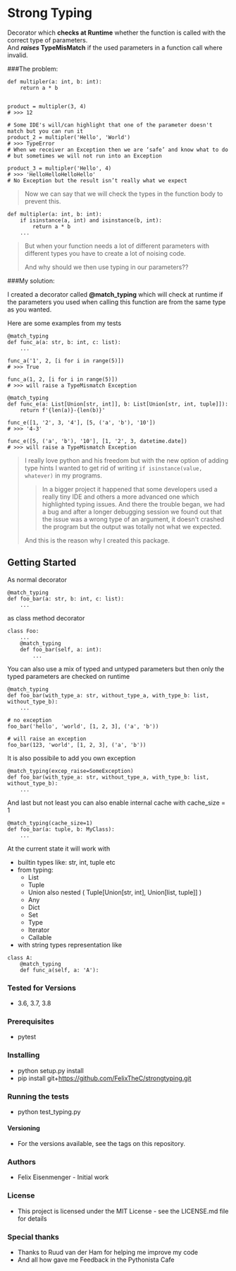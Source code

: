 # Strong Typing
<p>Decorator which <b>checks at Runtime</b> whether the function is called with the correct type of parameters.<br> 
And <b><em>raises</em> TypeMisMatch</b> if the used parameters in a function call where invalid.</p>
 
###The problem:
```
def multipler(a: int, b: int):
    return a * b


product = multipler(3, 4)
# >>> 12

# Some IDE's will/can highlight that one of the parameter doesn't match but you can run it
product_2 = multipler('Hello', 'World')
# >>> TypeError
# When we receiver an Exception then we are ‘safe’ and know what to do 
# but sometimes we will not run into an Exception

product_3 = multipler('Hello', 4)
# >>> 'HelloHelloHelloHello'
# No Exception but the result isn’t really what we expect
```
> Now we can say that we will check the types in the function body to prevent this.

```
def multipler(a: int, b: int):
    if isinstance(a, int) and isinstance(b, int):
        return a * b
    ...
```
> But when your function needs a lot of different parameters with different types you have to create a lot of noising code.
>
> And why should we then use typing in our parameters??

###My solution:
<p>I created a decorator called <b>@match_typing</b> which will check at runtime if the parameters you used when calling this function are from the same type as you wanted.</p>
Here are some examples from my tests

    @match_typing
    def func_a(a: str, b: int, c: list):
        ...
    
    func_a('1', 2, [i for i in range(5)])
    # >>> True
    
    func_a(1, 2, [i for i in range(5)])
    # >>> will raise a TypeMismatch Exception
    
    @match_typing
    def func_e(a: List[Union[str, int]], b: List[Union[str, int, tuple]]):
        return f'{len(a)}-{len(b)}'

    func_e([1, '2', 3, '4'], [5, ('a', 'b'), '10'])
    # >>> '4-3'
    
    func_e([5, ('a', 'b'), '10'], [1, '2', 3, datetime.date])
    # >>> will raise a TypeMismatch Exception
    
> I really love python and his freedom but with the new option of adding type hints I wanted to get rid of writing `if isinstance(value, whatever)` in my programs. 
> 
>> In a bigger project it happened that some developers used a really tiny IDE 
  and others a more advanced one which highlighted typing issues. And there the trouble began, we had a bug and after a longer
  debugging session we found out that the issue was a wrong type of an argument, 
  it doesn't crashed the program but the output was totally not what we expected. 
> 
> And this is the reason why I created this package.


## Getting Started
As normal decorator
```
@match_typing
def foo_bar(a: str, b: int, c: list):
    ...
```
as class method decorator
```
class Foo:
    ...
    @match_typing
    def foo_bar(self, a: int):
        ...
```
You can also use a mix of typed and untyped parameters but then only the typed parameters are checked on runtime
```
@match_typing
def foo_bar(with_type_a: str, without_type_a, with_type_b: list, without_type_b):
    ...

# no exception
foo_bar('hello', 'world', [1, 2, 3], ('a', 'b'))

# will raise an exception
foo_bar(123, 'world', [1, 2, 3], ('a', 'b'))
```

It is also possibile to add you own exception
```
@match_typing(excep_raise=SomeException)
def foo_bar(with_type_a: str, without_type_a, with_type_b: list, without_type_b):
    ...
```

And last but not least you can also enable internal cache with cache_size = 1
```
@match_typing(cache_size=1)
def foo_bar(a: tuple, b: MyClass):
    ...
```

At the current state it will work with

- builtin types like: str, int, tuple etc
- from typing: 
    - List
    - Tuple
    - Union also nested ( Tuple[Union[str, int], Union[list, tuple]] )
    - Any
    - Dict
    - Set
    - Type
    - Iterator
    - Callable
- with string types representation like
```
class A:
    @match_typing
    def func_a(self, a: 'A'):
```

### Tested for Versions
- 3.6, 3.7, 3.8
### Prerequisites
- pytest

### Installing
- python setup.py install
- pip install git+https://github.com/FelixTheC/strongtyping.git

### Running the tests
- python test_typing.py

#### Versioning
- For the versions available, see the tags on this repository.

### Authors
- Felix Eisenmenger - Initial work

### License
- This project is licensed under the MIT License - see the LICENSE.md file for details

### Special thanks
- Thanks to Ruud van der Ham for helping me improve my code
- And all how gave me Feedback in the Pythonista Cafe
